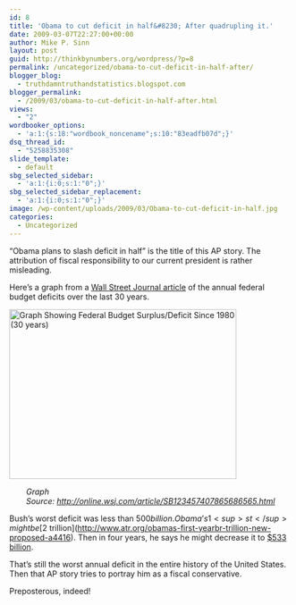 ```yaml
---
id: 8
title: 'Obama to cut deficit in half&#8230; After quadrupling it.'
date: 2009-03-07T22:27:00+00:00
author: Mike P. Sinn
layout: post
guid: http://thinkbynumbers.org/wordpress/?p=8
permalink: /uncategorized/obama-to-cut-deficit-in-half-after/
blogger_blog:
  - truthdamntruthandstatistics.blogspot.com
blogger_permalink:
  - /2009/03/obama-to-cut-deficit-in-half-after.html
views:
  - "2"
wordbooker_options:
  - 'a:1:{s:18:"wordbook_noncename";s:10:"83eadfb07d";}'
dsq_thread_id:
  - "5258835308"
slide_template:
  - default
sbg_selected_sidebar:
  - 'a:1:{i:0;s:1:"0";}'
sbg_selected_sidebar_replacement:
  - 'a:1:{i:0;s:1:"0";}'
image: /wp-content/uploads/2009/03/Obama-to-cut-deficit-in-half.jpg
categories:
  - Uncategorized
---
```

&#8220;Obama plans to slash deficit in half&#8221; is the title of this AP story. The attribution of fiscal responsibility to our current president is rather misleading.

Here&#8217;s a graph from a [Wall Street Journal article](http://www.wsj.com/articles/SB123457407865686565) of the annual federal budget deficits over the last 30 years.

<img class="aligncenter" style="width: 406px; height: 304px;" title="Deep Impact: Federal Budget Surplus/Deficit" src="http://thinkbynumbers.org/wp-content/uploads/2012/11/NA-AV884_WDEFIC_NS_20090213222641.gif" alt="Graph Showing Federal Budget Surplus/Deficit Since 1980 (30 years)" width="383" height="288" /> 

<p style="text-align: left; padding-left: 30px;">
  <em>Graph Source: <a href="http://www.wsj.com/articles/SB123457407865686565" target="_blank">http://online.wsj.com/article/SB123457407865686565.html</a></em>
</p>

Bush’s worst deficit was less than $500 billion. Obama’s 1<sup>st</sup> might be [$2 trillion](http://www.atr.org/obamas-first-yearbr-trillion-new-proposed-a4416). Then in four years, he says he might decrease it to [$533 billion](http://www.washingtonpost.com/wp-dyn/content/article/2009/02/21/AR2009022100911.html).

That’s still the worst annual deficit in the entire history of the United States. Then that AP story tries to portray him as a fiscal conservative.

Preposterous, indeed!